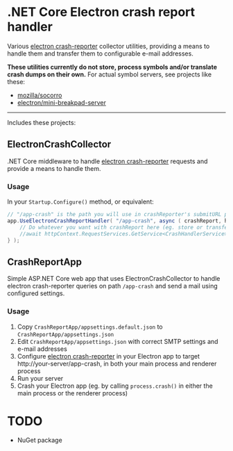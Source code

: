 # .NET Core Electron crash report handler

Various [electron crash-reporter](https://github.com/electron/electron/blob/master/docs/api/crash-reporter.md) collector utilities, providing a means to handle them and transfer them to configurable e-mail addresses.

**These utilities currently do not store, process symbols and/or translate crash dumps on their own.** For actual symbol servers, see projects like these:
- [mozilla/socorro](https://github.com/mozilla/socorro)
- [electron/mini-breakpad-server](https://github.com/electron/mini-breakpad-server)

----

Includes these projects:

## ElectronCrashCollector

.NET Core middleware to handle [electron crash-reporter](https://github.com/electron/electron/blob/master/docs/api/crash-reporter.md) requests and provide a means to handle them.

### Usage

In your `Startup.Configure()` method, or equivalent:

```csharp
// "/app-crash" is the path you will use in crashReporter's submitURL property
app.UseElectronCrashReportHandler( "/app-crash", async ( crashReport, httpContext ) => {
	// Do whatever you want with crashReport here (eg. store or transfer them)
	//await httpContext.RequestServices.GetService<CrashHandlerService>().HandleAsync( crashReport );
} );
```

## CrashReportApp

Simple ASP.NET Core web app that uses ElectronCrashCollector to handle electron crash-reporter queries on path `/app-crash` and send a mail using configured settings.

### Usage

1. Copy `CrashReportApp/appsettings.default.json` to `CrashReportApp/appsettings.json`
2. Edit `CrashReportApp/appsettings.json` with correct SMTP settings and e-mail addresses
3. Configure [electron crash-reporter](https://github.com/electron/electron/blob/master/docs/api/crash-reporter.md) in your Electron app to target http://your-server/app-crash, in both your main process and renderer process
4. Run your server
5. Crash your Electron app (eg. by calling `process.crash()` in either the main process or the renderer process)


# TODO

- NuGet package
